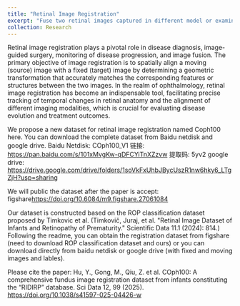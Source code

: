 ```yaml
---
title: "Retinal Image Registration"
excerpt: "Fuse two retinal images captured in different model or examinations <br/><img src='/yanhu/images/pointsGT.jpg'>"
collection: Research
---
```

Retinal image registration plays a pivotal role in disease diagnosis, image-guided surgery, monitoring of disease progression, and image fusion. The primary objective of image registration is to spatially align a moving (source) image with a fixed (target) image by determining a geometric transformation that accurately matches the corresponding features or structures between the two images. In the realm of ophthalmology, retinal image registration has become an indispensable tool, facilitating precise tracking of temporal changes in retinal anatomy and the alignment of different imaging modalities, which is crucial for evaluating disease evolution and treatment outcomes.

We propose a new dataset for retinal image registration named Coph100 here. You can download the complete dataset from Baidu netdisk and google drive.
Baidu Netdisk:  COph100_V1  链接: https://pan.baidu.com/s/101xMvgKw-qDFCYiTnXZzvw 提取码: 5yv2 
google drive: https://drive.google.com/drive/folders/1soVkFxUhbJBycUszR1nw6hky6_LTgZjH?usp=sharing

We will public the dataset after the paper is accept:
figshare<https://doi.org/10.6084/m9.figshare.27061084>


Our dataset is constructed based on the ROP classification dataset proposed by Timkovic et al. (Timkovič, Juraj, et al. "Retinal Image Dataset of Infants and Retinopathy of Prematurity." Scientific Data 11.1 (2024): 814.)
Following the readme, you can obtain the registration dataset from figshare (need to download ROP classification dataset and ours) or you can download directly from baidu netdisk or google drive (with fixed and moving images and lables).

Please cite the paper:
Hu, Y., Gong, M., Qiu, Z. et al. COph100: A comprehensive fundus image registration dataset from infants constituting the “RIDIRP” database. Sci Data 12, 99 (2025). https://doi.org/10.1038/s41597-025-04426-w
